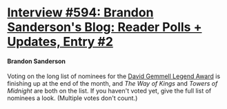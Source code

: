 # [Interview #594: Brandon Sanderson's Blog: Reader Polls + Updates, Entry #2](https://www.theoryland.com/intvmain.php?i=594#2)

#### Brandon Sanderson

Voting on the long list of nominees for the
[David Gemmell Legend Award](http://www.gemmellaward.com/page/the-legend-award)
is finishing up at the end of the month, and
*The Way of Kings*
and
*Towers of Midnight*
are both on the list. If you haven't voted yet, give the full list of nominees a look. (Multiple votes don't count.)

